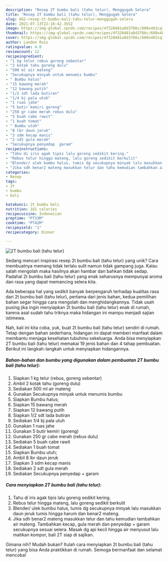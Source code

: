 ```yaml
---
description: "Resep 2T bumbu bali (tahu telur), Menggugah Selera"
title: "Resep 2T bumbu bali (tahu telur), Menggugah Selera"
slug: 662-resep-2t-bumbu-bali-tahu-telur-menggugah-selera
date: 2021-07-13T22:16:42.355Z
image: https://img-global.cpcdn.com/recipes/4f328481a8d3766c/680x482cq70/2t-bumbu-bali-tahu-telur-foto-resep-utama.jpg
thumbnail: https://img-global.cpcdn.com/recipes/4f328481a8d3766c/680x482cq70/2t-bumbu-bali-tahu-telur-foto-resep-utama.jpg
cover: https://img-global.cpcdn.com/recipes/4f328481a8d3766c/680x482cq70/2t-bumbu-bali-tahu-telur-foto-resep-utama.jpg
author: Landon Ruiz
ratingvalue: 4.8
reviewcount: 12
recipeingredient:
- "1 kg telur rebus goreng sebentar"
- "2 kotak tahu goreng dulu"
- "500 ml air mateng"
- "Secukupnya minyak untuk menumis bumbu"
- " Bumbu halus"
- "15 bawang merah"
- "12 bawang putih"
- "1/2 sdt lada butiran"
- "1/4 bj pala utuh"
- "1 ruas jahe"
- "5 butir kemiri goreng"
- "250 gr cabe merah rebus dulu"
- "5 buah cabe rawit"
- "1 buah tomat"
- " Bumbu utuh"
- "8 lbr daun jeruk"
- "3 sdm kecap manis"
- "2 sdt gula merah"
- "Secukupnya penyedap  garam"
recipeinstructions:
- "Tahu di iris agak tipis lalu goreng sedikit kering."
- "Rebus telur hingga mateng, lalu goreng sedikit berkulit"
- "Blender/ ulek bumbu halus, tumis dg secukupnya minyak lalu masukkan daun jeruk tumis hingga harum dan benar2 mateng."
- "Jika sdh benar2 mateng masukkan telur dan tahu kemudian tambahkan air mateng. Tambahkan kecap, gula merah dan penyedap + garam secukupnya sesuai selera. Masak dg api kecil hingga air menyusut lalu matikan kompor, bali 2T siap di sajikan."
categories:
- Resep
tags:
- 2t
- bumbu
- bali

katakunci: 2t bumbu bali 
nutrition: 161 calories
recipecuisine: Indonesian
preptime: "PT33M"
cooktime: "PT42M"
recipeyield: "1"
recipecategory: Dinner

---
```



![2T bumbu bali (tahu telur)](https://img-global.cpcdn.com/recipes/4f328481a8d3766c/680x482cq70/2t-bumbu-bali-tahu-telur-foto-resep-utama.jpg)

Sedang mencari inspirasi resep 2t bumbu bali (tahu telur) yang unik? Cara membuatnya memang tidak terlalu sulit namun tidak gampang juga. Kalau salah mengolah maka hasilnya akan hambar dan bahkan tidak sedap. Padahal 2t bumbu bali (tahu telur) yang enak seharusnya mempunyai aroma dan rasa yang dapat memancing selera kita.



Ada beberapa hal yang sedikit banyak berpengaruh terhadap kualitas rasa dari 2t bumbu bali (tahu telur), pertama dari jenis bahan, kedua pemilihan bahan segar hingga cara mengolah dan menghidangkannya. Tidak usah pusing jika ingin menyiapkan 2t bumbu bali (tahu telur) enak di rumah, karena asal sudah tahu triknya maka hidangan ini mampu menjadi sajian istimewa.


Nah, kali ini kita coba, yuk, buat 2t bumbu bali (tahu telur) sendiri di rumah. Tetap dengan bahan sederhana, hidangan ini dapat memberi manfaat dalam membantu menjaga kesehatan tubuhmu sekeluarga. Anda bisa menyiapkan 2T bumbu bali (tahu telur) memakai 19 jenis bahan dan 4 tahap pembuatan. Berikut ini langkah-langkah untuk menyiapkan hidangannya.

<!--inarticleads1-->

##### Bahan-bahan dan bumbu yang digunakan dalam pembuatan 2T bumbu bali (tahu telur):

1. Siapkan 1 kg telur (rebus, goreng sebentar)
1. Ambil 2 kotak tahu (goreng dulu)
1. Sediakan 500 ml air mateng
1. Gunakan Secukupnya minyak untuk menumis bumbu
1. Siapkan  Bumbu halus;
1. Siapkan 15 bawang merah
1. Siapkan 12 bawang putih
1. Siapkan 1/2 sdt lada butiran
1. Sediakan 1/4 bj pala utuh
1. Gunakan 1 ruas jahe
1. Gunakan 5 butir kemiri (goreng)
1. Gunakan 250 gr cabe merah (rebus dulu)
1. Sediakan 5 buah cabe rawit
1. Sediakan 1 buah tomat
1. Siapkan  Bumbu utuh;
1. Ambil 8 lbr daun jeruk
1. Siapkan 3 sdm kecap manis
1. Sediakan 2 sdt gula merah
1. Sediakan Secukupnya penyedap + garam




<!--inarticleads2-->

##### Cara menyiapkan 2T bumbu bali (tahu telur):

1. Tahu di iris agak tipis lalu goreng sedikit kering.
1. Rebus telur hingga mateng, lalu goreng sedikit berkulit
1. Blender/ ulek bumbu halus, tumis dg secukupnya minyak lalu masukkan daun jeruk tumis hingga harum dan benar2 mateng.
1. Jika sdh benar2 mateng masukkan telur dan tahu kemudian tambahkan air mateng. Tambahkan kecap, gula merah dan penyedap + garam secukupnya sesuai selera. Masak dg api kecil hingga air menyusut lalu matikan kompor, bali 2T siap di sajikan.




Gimana nih? Mudah bukan? Itulah cara menyiapkan 2t bumbu bali (tahu telur) yang bisa Anda praktikkan di rumah. Semoga bermanfaat dan selamat mencoba!
